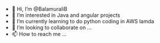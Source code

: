 - 👋 Hi, I’m @BalamuraliB
- 👀 I’m interested in Java and angular projects
- 🌱 I’m currently learning to do python coding in AWS lamda
- 💞️ I’m looking to collaborate on ...
- 📫 How to reach me ...

<!---
BalamuraliB/BalamuraliB is a ✨ special ✨ repository because its `README.md` (this file) appears on your GitHub profile.
You can click the Preview link to take a look at your changes.
--->
